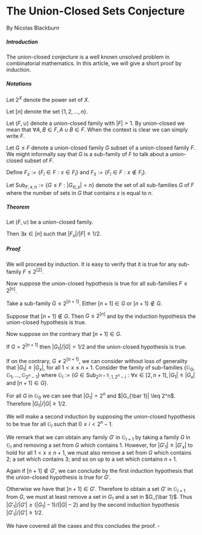 # The Union-Closed Sets Conjecture

By Nicolas Blackburn

##### Introduction

The union-closed conjecture is a well known unsolved problem in combinatorial mathematics. In this article, we will give a short proof by induction.

##### Notations
Let $2^X$ denote the power set of $X$.

Let $[n]$ denote the set $\{1, 2, \ldots, n\}$.

Let $(F, \cup)$ denote a union-closed family with $|F| > 1$. By union-closed we mean that $\forall A, B \in F, A \cup B \in F$. When the context is clear we can simply write $F$.

Let $G \leq F$ denote a union-closed family $G$ subset of a union-closed family $F$. We might informally say that $G$ is a sub-family of $F$ to talk about a union-closed subset of $F$. 

Define $F_{x} := \{F_i \in F : x \in F_i\}$ and $F_{\bar x} := \{F_i \in F : x \notin F_i\}$.

Let $\text{Sub}_ {F, x, n} := \{G \leq F : |G_{\in, x}| = n\}$ denote the set of all sub-families $G$ of $F$ where the number of sets in $G$ that contains $x$ is equal to $n$.

##### Theorem

Let $(F, \cup)$ be a union-closed family.

Then $\exists x \in [n]$ such that $|F_x| / |F| \geq 1/2$.

##### Proof

We will proceed by induction. It is easy to verify that it is true for any sub-family $F \leq 2^{[2]}$.

Now suppose the union-closed hypothesis is true for all sub-families $F \leq 2^{[n]}$.

Take a sub-family $G \leq 2^{[n + 1]}$. Either $[n + 1] \in G$ or $[n + 1] \notin G.$

Suppose that $[n + 1] \notin G$. Then $G \leq 2^{[n]}$ and by the induction hypothesis the union-closed hypothesis is true.

Now suppose on the contrary that $[n + 1] \in G$. 

If $G = 2^{[n + 1]}$ then $|G_1| / |G| = 1/2$ and the union-closed hypothesis is true. 

If on the contrary, $G \neq 2^{[n + 1]}$, we can consider without loss of generality that $|G_1| \geq |G_x|$, for all $1 < x \leq n + 1$. Consider the family of sub-families $\{ \mathbb{G}_ 0, \mathbb{G}_ 1, \ldots, \mathbb{G}_ {2^n - 1} \}$ where $\mathbb{G}_ i := \{G \in \text{Sub}_ {2^{[n + 1]}, 1, 2^n - i} : \forall x \in [2, n + 1], |G_1| \geq |G_x| \text{ and } [n + 1] \in G \}$. 

For all $G$ in $\mathbb{G}_ 0$ we can see that $|G_1| = 2^n$ and $|G_{\bar 1}| \leq 2^n$. Therefore $|G_1| / |G| \geq 1 / 2$.

We will make a second induction by supposing the union-closed hypothesis to be true for all $\mathbb{G}_i$ such that $0 \leq i < 2^n - 1$. 

We remark that we can obtain any family $G'$ in $\mathbb{G}_ {i + 1}$ by taking a family $G$ in $\mathbb{G}_ i$ and removing a set from $G$ which contains $1$. However, for $|G'_1| \geq |G'_x|$ to hold for all $1 < x \leq n + 1$, we must also remove a set from $G$ which contains $2$; a set which contains $3$; and so on up to a set which contains $n+1$.

Again if $[n + 1] \notin G'$, we can conclude by the first induction hypothesis that the union-closed hypothesis is true for $G'$. 

Otherwise we have that $[n + 1] \in G'$. Therefore to obtain a set $G'$ in $\mathbb{G}_ {i + 1}$ from $G$, we must at least remove a set in $G_1$ and a set in $G_{\bar 1}$. Thus $|G'_ 1| / |G'| \geq (|G_ 1| - 1) / (|G| - 2)$ and by the second induction hypothesis $|G'_ 1| / |G'| \geq 1 / 2$. 

We have covered all the cases and this concludes the proof. $\square$